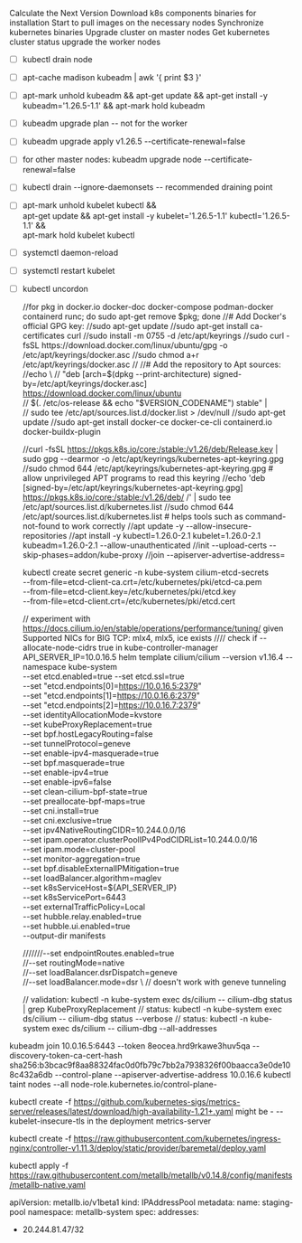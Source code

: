 Calculate the Next Version
Download k8s components binaries for installation
Start to pull images on the necessary nodes
Synchronize kubernetes binaries
Upgrade cluster on master nodes
Get kubernetes cluster status
upgrade the worker nodes

- [ ] kubectl drain node <node-to-drain>
- [ ] apt-cache madison kubeadm | awk '{ print $3 }'
- [ ] apt-mark unhold kubeadm && apt-get update && apt-get install -y kubeadm='1.26.5-1.1' && apt-mark hold kubeadm
- [ ] kubeadm upgrade plan -- not for the worker
- [ ] kubeadm upgrade apply v1.26.5 --certificate-renewal=false
- [ ] for other master nodes: kubeadm upgrade node --certificate-renewal=false
- [ ] kubectl drain <node-to-drain> --ignore-daemonsets -- recommended draining point
- [ ] apt-mark unhold kubelet kubectl && \
  apt-get update && apt-get install -y kubelet='1.26.5-1.1' kubectl='1.26.5-1.1' && \
  apt-mark hold kubelet kubectl
- [ ] systemctl daemon-reload
- [ ] systemctl restart kubelet
- [ ] kubectl uncordon <node-to-drain>

  //for pkg in docker.io docker-doc docker-compose podman-docker containerd runc; do sudo apt-get remove $pkg; done
  //# Add Docker's official GPG key:
  //sudo apt-get update
  //sudo apt-get install ca-certificates curl
  //sudo install -m 0755 -d /etc/apt/keyrings
  //sudo curl -fsSL https://download.docker.com/linux/ubuntu/gpg -o /etc/apt/keyrings/docker.asc
  //sudo chmod a+r /etc/apt/keyrings/docker.asc
  //
  //# Add the repository to Apt sources:
  //echo \
  //  "deb [arch=$(dpkg --print-architecture) signed-by=/etc/apt/keyrings/docker.asc] https://download.docker.com/linux/ubuntu \
  //  $(. /etc/os-release && echo "$VERSION_CODENAME") stable" | \
  //  sudo tee /etc/apt/sources.list.d/docker.list > /dev/null
  //sudo apt-get update
  //sudo apt-get install docker-ce docker-ce-cli containerd.io docker-buildx-plugin

  //curl -fsSL https://pkgs.k8s.io/core:/stable:/v1.26/deb/Release.key | sudo gpg --dearmor -o /etc/apt/keyrings/kubernetes-apt-keyring.gpg
  //sudo chmod 644 /etc/apt/keyrings/kubernetes-apt-keyring.gpg # allow unprivileged APT programs to read this keyring
  //echo 'deb [signed-by=/etc/apt/keyrings/kubernetes-apt-keyring.gpg] https://pkgs.k8s.io/core:/stable:/v1.26/deb/ /' | sudo tee /etc/apt/sources.list.d/kubernetes.list
  //sudo chmod 644 /etc/apt/sources.list.d/kubernetes.list   # helps tools such as command-not-found to work correctly
  //apt update -y --allow-insecure-repositories
  //apt install -y kubectl=1.26.0-2.1 kubelet=1.26.0-2.1 kubeadm=1.26.0-2.1 --allow-unauthenticated
  //init --upload-certs --skip-phases=addon/kube-proxy
  //join --apiserver-advertise-address=<master-node-ip>

  kubectl create secret generic -n kube-system cilium-etcd-secrets \
  --from-file=etcd-client-ca.crt=/etc/kubernetes/pki/etcd-ca.pem \
  --from-file=etcd-client.key=/etc/kubernetes/pki/etcd.key \
  --from-file=etcd-client.crt=/etc/kubernetes/pki/etcd.cert




  // experiment with https://docs.cilium.io/en/stable/operations/performance/tuning/ given Supported NICs for BIG TCP: mlx4, mlx5, ice exists
  //// check if --allocate-node-cidrs true in kube-controller-manager
API_SERVER_IP=10.0.16.5
helm template cilium/cilium --version v1.16.4 --namespace kube-system \
--set etcd.enabled=true --set etcd.ssl=true \
--set "etcd.endpoints[0]=https://10.0.16.5:2379" \
--set "etcd.endpoints[1]=https://10.0.16.6:2379" \
--set "etcd.endpoints[2]=https://10.0.16.7:2379" \
--set identityAllocationMode=kvstore \
--set kubeProxyReplacement=true \
--set bpf.hostLegacyRouting=false \
--set tunnelProtocol=geneve \
--set enable-ipv4-masquerade=true \
--set bpf.masquerade=true \
--set enable-ipv4=true \
--set enable-ipv6=false \
--set clean-cilium-bpf-state=true \
--set preallocate-bpf-maps=true \
--set cni.install=true \
--set cni.exclusive=true \
--set ipv4NativeRoutingCIDR=10.244.0.0/16 \
--set ipam.operator.clusterPoolIPv4PodCIDRList=10.244.0.0/16 \
--set ipam.mode=cluster-pool \
--set monitor-aggregation=true \
--set bpf.disableExternalIPMitigation=true \
--set loadBalancer.algorithm=maglev \
--set k8sServiceHost=${API_SERVER_IP} \
--set k8sServicePort=6443 \
--set externalTrafficPolicy=Local \
--set hubble.relay.enabled=true \
--set hubble.ui.enabled=true \
--output-dir manifests

  ///////--set endpointRoutes.enabled=true \
  //--set routingMode=native \
  //--set loadBalancer.dsrDispatch=geneve \
  //--set loadBalancer.mode=dsr \ // doesn't work with geneve tunneling

  // validation: kubectl -n kube-system exec ds/cilium -- cilium-dbg status | grep KubeProxyReplacement
  // status: kubectl -n kube-system exec ds/cilium -- cilium-dbg status --verbose
  // status: kubectl -n kube-system exec ds/cilium -- cilium-dbg --all-addresses


kubeadm join 10.0.16.5:6443 --token 8eocea.hrd9rkawe3huv5qa --discovery-token-ca-cert-hash sha256:b3bcac9f8aa88324fac0d0fb79c7bb2a7938326f00baacca3e0de108c432a6db --control-plane --apiserver-advertise-address 10.0.16.6
kubectl taint nodes --all node-role.kubernetes.io/control-plane-

kubectl create -f https://github.com/kubernetes-sigs/metrics-server/releases/latest/download/high-availability-1.21+.yaml
might be   - --kubelet-insecure-tls in the deployment metrics-server

kubectl create -f https://raw.githubusercontent.com/kubernetes/ingress-nginx/controller-v1.11.3/deploy/static/provider/baremetal/deploy.yaml

kubectl apply -f https://raw.githubusercontent.com/metallb/metallb/v0.14.8/config/manifests/metallb-native.yaml

apiVersion: metallb.io/v1beta1
kind: IPAddressPool
metadata:
name: staging-pool
namespace: metallb-system
spec:
addresses:
- 20.244.81.47/32